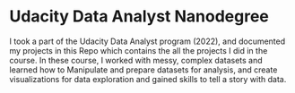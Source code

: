 # Udacity Data Analyst Nanodegree
I took a part of the Udacity Data Analyst program (2022), and documented my projects in this Repo which contains the all the projects I did in the course. In these course, I worked with messy, complex datasets and learned how to Manipulate and prepare datasets for analysis, and create visualizations for data exploration and gained skills to tell a story with data.
